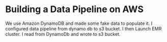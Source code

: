 # Building a Data Pipeline on AWS

We use Amazon DynamoDB and made some fake data to populate it.
I configured data pipeline from dynamo db to s3 bucket. 
I then Launch EMR cluster. 
I read from DynamoDb and wrote to s3 bucket.  

